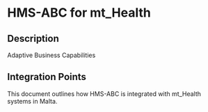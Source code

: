 # HMS-ABC for mt_Health

## Description

Adaptive Business Capabilities

## Integration Points

This document outlines how HMS-ABC is integrated with mt_Health systems in Malta.
